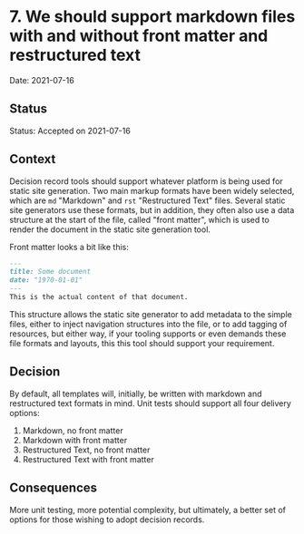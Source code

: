 # 7. We should support markdown files with and without front matter and restructured text

Date: 2021-07-16

## Status

Status: Accepted on 2021-07-16  

## Context

Decision record tools should support whatever platform is being used for static site generation.
Two main markup formats have been widely selected, which are `md` "Markdown" and `rst`
"Restructured Text" files. Several static site generators use these formats, but in addition, they
often also use a data structure at the start of the file, called "front matter", which is used to
render the document in the static site generation tool.

Front matter looks a bit like this:

```md
---
title: Some document
date: "1970-01-01"
---
This is the actual content of that document.
```

This structure allows the static site generator to add metadata to the simple files, either to
inject navigation structures into the file, or to add tagging of resources, but either way, if
your tooling supports or even demands these file formats and layouts, this this tool should support
your requirement.

## Decision

By default, all templates will, initially, be written with markdown and restructured text formats
in mind. Unit tests should support all four delivery options:

1. Markdown, no front matter
2. Markdown with front matter
3. Restructured Text, no front matter
4. Restructured Text with front matter

## Consequences

More unit testing, more potential complexity, but ultimately, a better set of options for those
wishing to adopt decision records.

